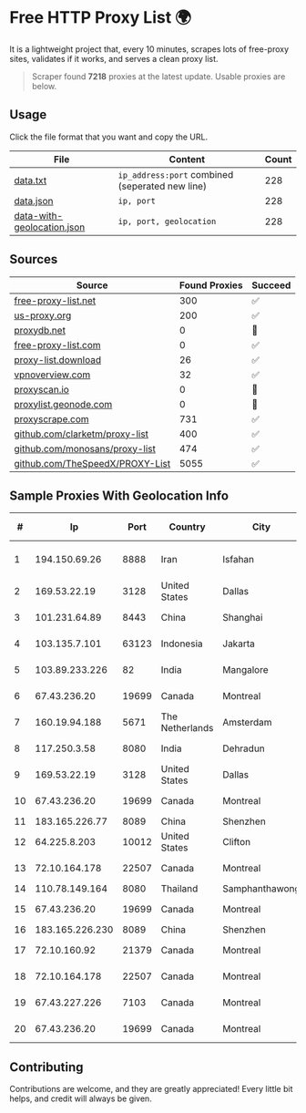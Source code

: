 
# Free HTTP Proxy List 🌍

It is a lightweight project that, every 10 minutes, scrapes lots of free-proxy sites, validates if it works, and serves a clean proxy list.


> Scraper found **7218** proxies at the latest update. Usable proxies are below.

## Usage

Click the file format that you want and copy the URL.


|File|Content|Count|
|----|-------|-----|
|[data.txt](https://raw.githubusercontent.com/themiralay/Proxy-List-World/master/data.txt)|`ip_address:port` combined (seperated new line)|228|
|[data.json](https://raw.githubusercontent.com/themiralay/Proxy-List-World/master/data.json)|`ip, port`|228|
|[data-with-geolocation.json](https://raw.githubusercontent.com/themiralay/Proxy-List-World/master/data-with-geolocation.json)|`ip, port, geolocation`|228|

## Sources

|Source|Found Proxies|Succeed|
|------|-------------|-------|
|[free-proxy-list.net](https://free-proxy-list.net)|300|✅|
|[us-proxy.org](https://www.us-proxy.org)|200|✅|
|[proxydb.net](http://proxydb.net)|0|🚫|
|[free-proxy-list.com](https://free-proxy-list.com/?page=&port=&type%5B%5D=http&type%5B%5D=https&up_time=0&search=Search)|0|✅|
|[proxy-list.download](https://www.proxy-list.download/HTTP)|26|✅|
|[vpnoverview.com](https://vpnoverview.com/privacy/anonymous-browsing/free-proxy-servers)|32|✅|
|[proxyscan.io](https://www.proxyscan.io)|0|🚫|
|[proxylist.geonode.com](https://proxylist.geonode.com/api/proxy-list?limit=300&page=1&sort_by=lastChecked&sort_type=desc&protocols=http,https)|0|🚫|
|[proxyscrape.com](https://api.proxyscrape.com/v2/?request=displayproxies&protocol=http&timeout=10000&country=all&ssl=all&anonymity=all)|731|✅|
|[github.com/clarketm/proxy-list](https://raw.githubusercontent.com/clarketm/proxy-list/master/proxy-list-raw.txt)|400|✅|
|[github.com/monosans/proxy-list](https://raw.githubusercontent.com/monosans/proxy-list/main/proxies/http.txt)|474|✅|
|[github.com/TheSpeedX/PROXY-List](https://raw.githubusercontent.com/TheSpeedX/PROXY-List/master/http.txt)|5055|✅|


## Sample Proxies With Geolocation Info

|#|Ip|Port|Country|City|Internet Service Provider|
|-|--|----|-------|----|-------------------------|
|1|194.150.69.26|8888|Iran|Isfahan|Gostaresh Ertebat Azin Kia Company PJSC|
|2|169.53.22.19|3128|United States|Dallas|SoftLayer|
|3|101.231.64.89|8443|China|Shanghai|China Telecom (Group)|
|4|103.135.7.101|63123|Indonesia|Jakarta|PT Maxindo Mitra Solusi|
|5|103.89.233.226|82|India|Mangalore|Deenet Services Pvt Ltd|
|6|67.43.236.20|19699|Canada|Montreal|GloboTech Communications|
|7|160.19.94.188|5671|The Netherlands|Amsterdam|Xantho UAB|
|8|117.250.3.58|8080|India|Dehradun|Bharat Sanchar Nigam Ltd|
|9|169.53.22.19|3128|United States|Dallas|SoftLayer|
|10|67.43.236.20|19699|Canada|Montreal|GloboTech Communications|
|11|183.165.226.77|8089|China|Shenzhen|Chinanet|
|12|64.225.8.203|10012|United States|Clifton|DigitalOcean, LLC|
|13|72.10.164.178|22507|Canada|Montreal|GloboTech Communications|
|14|110.78.149.164|8080|Thailand|Samphanthawong|CAT-BB|
|15|67.43.236.20|19699|Canada|Montreal|GloboTech Communications|
|16|183.165.226.230|8089|China|Shenzhen|Chinanet|
|17|72.10.160.92|21379|Canada|Montreal|GloboTech Communications|
|18|72.10.164.178|22507|Canada|Montreal|GloboTech Communications|
|19|67.43.227.226|7103|Canada|Montreal|GloboTech Communications|
|20|67.43.236.20|19699|Canada|Montreal|GloboTech Communications|



## Contributing

Contributions are welcome, and they are greatly appreciated! Every
little bit helps, and credit will always be given.

